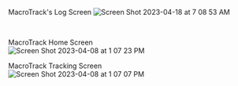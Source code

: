 
MacroTrack's Log Screen
![Screen Shot 2023-04-18 at 7 08 53 AM](https://user-images.githubusercontent.com/91577965/232759608-e418478e-0bb2-49c6-8498-7a4783a1a24d.png)

<br/> 

MacroTrack Home Screen <br/> 
![Screen Shot 2023-04-08 at 1 07 23 PM](https://user-images.githubusercontent.com/91577965/230734044-ca6b3ed6-0d9f-492e-9081-3c3a0d93fd6f.png)
<br/> 

MacroTrack Tracking Screen <br/> 
![Screen Shot 2023-04-08 at 1 07 07 PM](https://user-images.githubusercontent.com/91577965/230734015-05e949ed-79a0-403d-b0dd-8443fa776b73.png)
 


